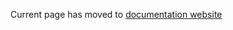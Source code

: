 Current page has moved to [documentation website](https://www.avd.sh/docs/installation/development/)
